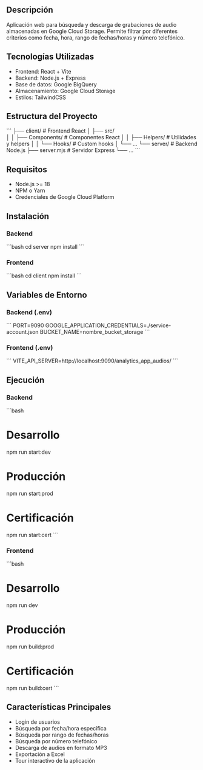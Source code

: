 ## Descripción
Aplicación web para búsqueda y descarga de grabaciones de audio almacenadas en Google Cloud Storage. Permite filtrar por diferentes criterios como fecha, hora, rango de fechas/horas y número telefónico.

## Tecnologías Utilizadas
- Frontend: React + Vite
- Backend: Node.js + Express
- Base de datos: Google BigQuery 
- Almacenamiento: Google Cloud Storage
- Estilos: TailwindCSS

## Estructura del Proyecto
\`\`\`
├── client/               # Frontend React
│   ├── src/             
│   │   ├── Components/  # Componentes React
│   │   ├── Helpers/    # Utilidades y helpers
│   │   └── Hooks/      # Custom hooks
│   └── ...
└── server/              # Backend Node.js
    ├── server.mjs      # Servidor Express
    └── ...
\`\`\`

## Requisitos
- Node.js >= 18
- NPM o Yarn
- Credenciales de Google Cloud Platform

## Instalación

### Backend
\`\`\`bash
cd server
npm install
\`\`\`

### Frontend 
\`\`\`bash
cd client
npm install
\`\`\`

## Variables de Entorno

### Backend (.env)
\`\`\`
PORT=9090
GOOGLE_APPLICATION_CREDENTIALS=./service-account.json
BUCKET_NAME=nombre_bucket_storage
\`\`\`

### Frontend (.env)
\`\`\`
VITE_API_SERVER=http://localhost:9090/analytics_app_audios/
\`\`\`

## Ejecución

### Backend
\`\`\`bash
# Desarrollo
npm run start:dev

# Producción 
npm run start:prod

# Certificación
npm run start:cert
\`\`\`

### Frontend
\`\`\`bash
# Desarrollo
npm run dev

# Producción
npm run build:prod

# Certificación  
npm run build:cert
\`\`\`

## Características Principales
- Login de usuarios
- Búsqueda por fecha/hora específica
- Búsqueda por rango de fechas/horas
- Búsqueda por número telefónico
- Descarga de audios en formato MP3
- Exportación a Excel
- Tour interactivo de la aplicación
